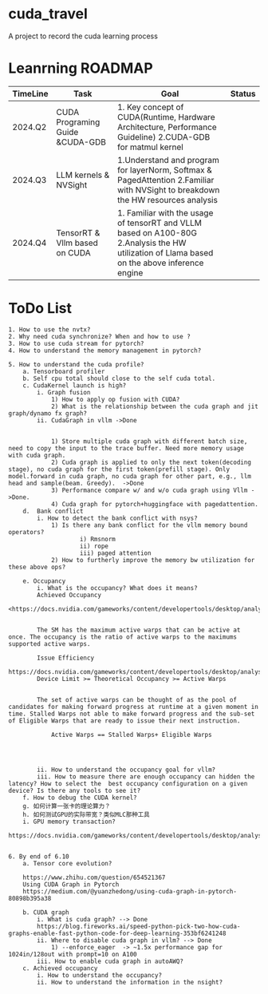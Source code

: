 # cuda_travel
A project to record the cuda learning process

# Leanrning ROADMAP 
|   TimeLine |Task  |Goal| Status
| -----------| ------------- |-----------| ------------- |
|2024.Q2     |CUDA Programing Guide &CUDA-GDB| 1. Key concept of  CUDA(Runtime, Hardware Architecture, Performance Guideline) 2.CUDA-GDB for matmul kernel |   |   |
|2024.Q3     |LLM kernels & NVSight | 1.Understand and program for layerNorm, Softmax & PagedAttention 2.Familiar with NVSight to breakdown the HW resources analysis 
|2024.Q4     | TensorRT & Vllm  based on CUDA|1. Familiar with the usage of tensorRT and VLLM based on A100-80G  2.Analysis the HW utilization of Llama based on the above inference engine

# ToDo List
	1. How to use the nvtx?
	2. Why need cuda synchronize? When and how to use ?
	3. How to use cuda stream for pytorch?
	4. How to understand the memory management in pytorch? 
	
	5. How to understand the cuda profile?
		a. Tensorboard profiler
		b. Self cpu total should close to the self cuda total.
		c. CudaKernel launch is high?
			i. Graph fusion 
				1) How to apply op fusion with CUDA?
				2) What is the relationship between the cuda graph and jit graph/dynamo fx graph?
			ii. CudaGraph in vllm ->Done
			
			
				1) Store multiple cuda graph with different batch size, need to copy the input to the trace buffer. Need more memory usage with cuda graph. 
				2) Cuda graph is applied to only the next token(decoding stage), no cuda graph for the first token(prefill stage). Only model.forward in cuda graph, no cuda graph for other part, e.g., llm head and sample(beam. Greedy).  ->Done
				3) Performance compare w/ and w/o cuda graph using Vllm ->Done. 
				4) Cuda graph for pytorch+huggingface with pagedattention. 
		d.  Bank conflict 
			i. How to detect the bank conflict with nsys? 
				1) Is there any bank conflict for the vllm memory bound operators? 
						i) Rmsnorm
						ii) rope
						iii) paged attention
				2) How to furtherly improve the memory bw utilization for these above ops?
					
		e. Occupancy 
			i. What is the occupancy? What does it means? 
			Achieved Occupancy
			<https://docs.nvidia.com/gameworks/content/developertools/desktop/analysis/report/cudaexperiments/kernellevel/achievedoccupancy.htm> 
			
			
			The SM has the maximum active warps that can be active at once. The occupancy is the ratio of active warps to the maximums supported active warps. 
			
			Issue Efficiency
			https://docs.nvidia.com/gameworks/content/developertools/desktop/analysis/report/cudaexperiments/kernellevel/issueefficiency.htm#WarpIssueEfficiency
			Device Limit >= Theoretical Occupancy >= Active Warps
			
			
			The set of active warps can be thought of as the pool of candidates for making forward progress at runtime at a given moment in time. Stalled Warps not able to make forward progress and the sub-set of Eligible Warps that are ready to issue their next instruction.
			
				Active Warps == Stalled Warps+ Eligible Warps 
			
			
			
			
			ii. How to understand the occupancy goal for vllm?
			iii. How to measure there are enough occupancy can hidden the latency? How to select the  best occupancy configuration on a given device? Is there any tools to see it?
		f. How to debug the CUDA kernel?
		g. 如何计算一张卡的理论算力？
		h. 如何测试GPU的实际带宽？类似MLC那种工具
		i. GPU memory transaction?
		https://docs.nvidia.com/gameworks/content/developertools/desktop/analysis/report/cudaexperiments/sourcelevel/memorytransactions.htm
		
			
	6. By end of 6.10 
		a. Tensor core evolution?
		
		https://www.zhihu.com/question/654521367
		Using CUDA Graph in Pytorch
		https://medium.com/@yuanzhedong/using-cuda-graph-in-pytorch-80898b395a38
		
		b. CUDA graph 
			i. What is cuda graph? --> Done 
			https://blog.fireworks.ai/speed-python-pick-two-how-cuda-graphs-enable-fast-python-code-for-deep-learning-353bf6241248
			ii. Where to disable cuda graph in vllm? --> Done 
				1) --enforce_eager  -> ~1.5x performance gap for 1024in/128out with prompt=10 on A100
			iii. How to enable cuda graph in autoAWQ?
		c. Achieved occupancy 
			i. How to understand the occupancy?
			ii. How to understand the information in the nsight? 





